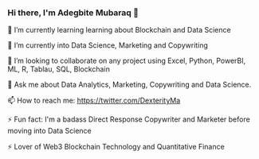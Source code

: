 ### Hi there, I'm Adegbite Mubaraq 👋

🔭 I’m currently learning learning about Blockchain and Data Science

🌱 I’m currently into Data Science, Marketing and Copywriting

👯 I’m looking to collaborate on any project using Excel, Python, PowerBI, ML, R, Tablau, SQL, Blockchain

💬 Ask me about Data Analytics, Marketing, Copywriting and Data Science.

📫 How to reach me: https://twitter.com/DexterityMa

⚡ Fun fact: I'm a badass Direct Response Copywriter and Marketer before moving into Data Science

⚡ Lover of Web3 Blockchain Technology and Quantitative Finance
